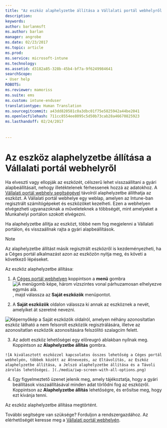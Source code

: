 ```yaml
---
title: "Az eszköz alaphelyzetbe állítása a Vállalati portál webhelyről | Microsoft Docs"
description: 
keywords: 
author: barlanmsft
ms.author: barlan
manager: angrobe
ms.date: 02/23/2017
ms.topic: article
ms.prod: 
ms.service: microsoft-intune
ms.technology: 
ms.assetid: d3182a85-328b-45b4-bf7a-9f6249984641
searchScope:
- User help
ROBOTS: 
ms.reviewer: mamoriss
ms.suite: ems
ms.custom: intune-enduser
translationtype: Human Translation
ms.sourcegitcommit: a43dd820581c0a3dbc01f75e5825942a44be2041
ms.openlocfilehash: 711cc8554ee8095c5d50b73cab28a46670825923
ms.lasthandoff: 02/24/2017


---
```



# <a name="reset-your-device-from-the-company-portal-website"></a>Az eszköz alaphelyzetbe állítása a Vállalati portál webhelyről

Ha elveszti vagy ellopják az eszközét, célszerű lehet visszaállítani a gyári alapbeállításait, nehogy illetéktelenek férhessenek hozzá az adatokhoz. A [Vállalati portál webhely segítségével](http://portal.manage.microsoft.com) távolról alaphelyzetbe állíthatja az eszközt. A Vállalati portál webhelye egy weblap, amelyen az Intune-ban regisztrált számítógépeket és eszközöket kezelheti. Ezen a webhelyen elvégezheti ugyanazoknak a műveleteknek a többségét, mint amelyeket a Munkahelyi portálon szokott elvégezni.

Ha alaphelyzetbe állítja az eszközt, többé nem fog megjelenni a Vállalati portálon, és visszaállnak rajta a gyári alapbeállítások.

> [!Note]
> Az alaphelyzetbe állítást másik regisztrált eszközről is kezdeményezheti, ha a Céges portál alkalmazást azon az eszközön nyitja meg, és követi a következő lépéseket. 

Az eszköz alaphelyzetbe állítása:

1.    A [Céges portál webhelyen](http://portal.manage.microsoft.com) koppintson a __menü__ gombra ![A menügomb képe, három vízszintes vonal párhuzamosan elhelyezve egymás alá.](/Intune/whats-new/media/CP_hamburger_menu.png), majd válassza az __Saját eszközök__ menüpontot.

2. A __Saját eszközök__ oldalon válassza ki annak az eszköznek a nevét, amelyiket át szeretné nevezni.

  ![Képernyőkép a Saját eszközök oldalról, amelyen néhány azonosítatlan eszköz látható a nem felsorolt eszközök regisztrálására, illetve az azonosítatlan eszközök azonosítására felszólító szalagcím felett.](./media/macOS_enroll_002_tap_here_banner.png)

3.    Az adott eszköz lehetőségei egy előreugró ablakban nyílnak meg. Koppintson az **Alaphelyzetbe állítás** gombra.

    ![A kiválasztott eszközzel kapcsolatos összes lehetőség a Céges portál webhelyén, többek között az Átnevezés, az Eltávolítás, az Eszköz alaphelyzetbe állítása, a Jelszó alaphelyzetbe állítása és a Távoli zárolás lehetőségei. ](./media/iwp-screen-with-all-options.png)

4.  Egy figyelmeztető üzenet jelenik meg, amely tájékoztatja, hogy a gyári beállítások visszaállításával minden adat törlődni fog az eszközről. Koppintson az **Alaphelyzetbe állítás** lehetőségre, és erősítse meg, hogy ezt kívánja tenni.

Az eszköz alaphelyzetbe állítása megtörtént.

További segítségre van szüksége? Forduljon a rendszergazdához. Az elérhetőségét keresse meg a [Vállalati portál webhelyén](http://portal.manage.microsoft.com).

